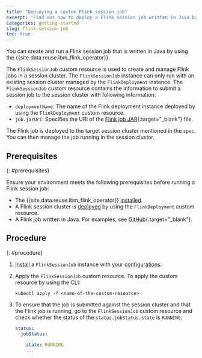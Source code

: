 ```yaml
---
title: "Deploying a custom Flink session job"
excerpt: "Find out how to deploy a Flink session job written in Java by using the IBM Operator for Apache Flink."
categories: getting-started
slug: flink-session-job
toc: true
---
```


You can create and run a Flink session job that is written in Java by using the {{site.data.reuse.ibm_flink_operator}}.

The `FlinkSessionJob` custom resource is used to create and manage Flink jobs in a session cluster. The `FlinkSessionJob` instance can only run with an existing session cluster managed by the `FlinkDeployment` instance. The `FlinkSessionJob` custom resource contains the information to submit a session job to the session cluster with following information:

- `deploymentName`: The name of the Flink deployment instance deployed by using the `FlinkDeployment` custom resource.
- `job.jarUri`: Specifies the URI of the [Flink job JAR](https://nightlies.apache.org/flink/flink-kubernetes-operator-docs-release-1.11/docs/custom-resource/reference/#jobspec){:target="_blank"} file.

The Flink job is deployed to the target session cluster mentioned in the `spec`. You can then manage the job running in the session cluster.

## Prerequisites
{: #prerequisites}

Ensure your environment meets the following prerequisites before running a Flink session job:

- The {{site.data.reuse.ibm_flink_operator}} [installed](../../installing/installing/#installing-the-ibm-operator-for-apache-flink).
- A Flink session cluster is [deployed](../../installing/installing/#install-a-flink-instance) by using the `FlinkDeployment` custom resource.
- A Flink job written in Java. For examples, see [GitHub](https://github.com/apache/flink/tree/release-1.20.1/flink-examples/flink-examples-streaming/){:target="_blank"}.

## Procedure
{: #procedure}

1. [Install](../../installing/installing/#install-flink-sessionjob) a `FlinkSessionJob` instance with your [configurations](../../installing/configuring/#configuring-flinksessionjob).

1. Apply the `FlinkSessionJob` custom resource. To apply the custom resource by using the CLI:

   ```shell
   kubectl apply -f <name-of-the-custom-resource>
   ```

1. To ensure that the job is submitted against the session cluster and that the Flink job is running, go to the `FlinkSessionJob` custom resource and check whether the status of the `status.jobStatus.state` is `RUNNING`:

   ```yaml
   status:
     jobStatus:
       ...
       state: RUNNING
       ...
    ```
